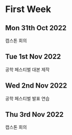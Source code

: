 First Week
=================
Mon 31th Oct 2022
---------------------
캡스톤 회의

Tue 1st Nov 2022
--------------------
공학 페스티벌 대본 제작

Wed 2nd Nov 2022
-------------------
공학 페스티벌 발표 연습

Thu 3rd Nov 2022
---------------------
캡스톤 회의
